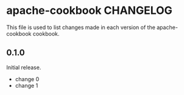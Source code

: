 # apache-cookbook CHANGELOG

This file is used to list changes made in each version of the apache-cookbook cookbook.

## 0.1.0

Initial release.

- change 0
- change 1
